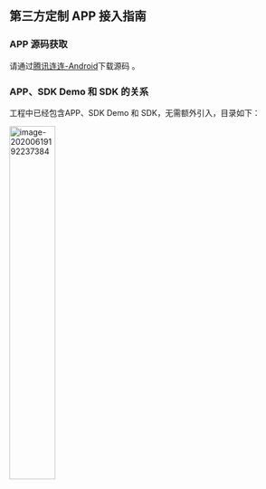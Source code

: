 ## 第三方定制 APP 接入指南

### APP 源码获取
请通过[腾讯连连-Android](https://github.com/tencentyun/iot-link-android)下载源码 。

### APP、SDK Demo 和 SDK 的关系   
工程中已经包含APP、SDK Demo 和 SDK，无需额外引入，目录如下：

<img src="https://main.qcloudimg.com/raw/fc96495aae05f504464337eaf94bdbff/image-20200619192237384.png" alt="image-20200619192237384" width = "40%" height = "40%" />

